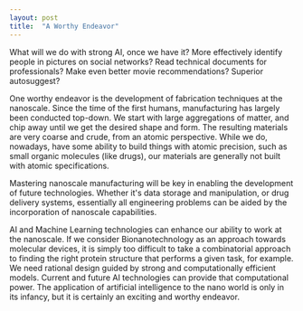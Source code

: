 ```yaml
---
layout: post
title:  "A Worthy Endeavor"
---
```

What will we do with strong AI, once we have it? More effectively identify people in pictures on social networks? Read technical documents for professionals? Make even better movie recommendations? Superior autosuggest?

One worthy endeavor is the development of fabrication techniques at the nanoscale. Since the time of the first humans, manufacturing has largely been conducted top-down. We start with large aggregations of matter, and chip away until we get the desired shape and form. The resulting materials are very coarse and crude, from an atomic perspective. While we do, nowadays, have some ability to build things with atomic precision, such as small organic molecules (like drugs), our materials are generally not built with atomic specifications.

Mastering nanoscale manufacturing will be key in enabling the development of future technologies. Whether it's data storage and manipulation, or drug delivery systems, essentially all engineering problems can be aided by the incorporation of nanoscale capabilities.

AI and Machine Learning technologies can enhance our ability to work at the nanoscale. If we consider Bionanotechnology as an approach towards molecular devices, it is simply too difficult to take a combinatorial approach to finding the right protein structure that performs a given task, for example. We need rational design guided by strong and computationally efficient models. Current and future AI technologies can provide that computational power. The application of artificial intelligence to the nano world is only in its infancy, but it is certainly an exciting and worthy endeavor.  
